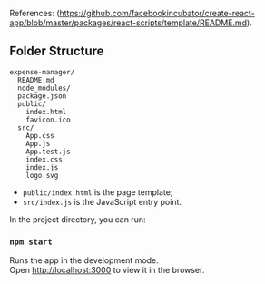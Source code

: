 References: (https://github.com/facebookincubator/create-react-app/blob/master/packages/react-scripts/template/README.md).

## Folder Structure


```
expense-manager/
  README.md
  node_modules/
  package.json
  public/
    index.html
    favicon.ico
  src/
    App.css
    App.js
    App.test.js
    index.css
    index.js
    logo.svg
```

* `public/index.html` is the page template;
* `src/index.js` is the JavaScript entry point.


In the project directory, you can run:

### `npm start`

Runs the app in the development mode.<br>
Open [http://localhost:3000](http://localhost:3000) to view it in the browser.
